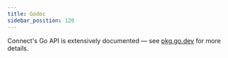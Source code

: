 ```yaml
---
title: Godoc
sidebar_position: 120
---
```


Connect's Go API is extensively documented &mdash; see [pkg.go.dev][godoc] for more details.

[godoc]: https://pkg.go.dev/connectrpc.com/connect
